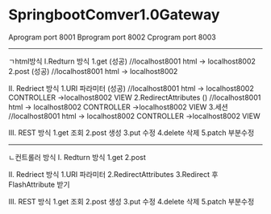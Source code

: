 ﻿# SpringbootComver1.0Gateway


Aprogram port 8001
Bprogram port 8002
Cprogram port 8003

--------------------------------------------------------------
ㄱhtml방식
I.Redturn 방식 
1.get (성공)
//localhost8001 html -> localhost8002 
2.post (성공)
//localhost8001 html -> localhost8002 

II. Redriect 방식
1.URI 파라미터 (성공)
  //localhost8001 html -> localhost8002 CONTROLLER ->localhost8002 VIEW
2.RedirectAttributes ()
  //localhost8001 html -> localhost8002 CONTROLLER ->localhost8002 VIEW
3.세션
  //localhost8001 html -> localhost8002 CONTROLLER ->localhost8002 VIEW

III. REST 방식
1.get 조회
2.post 생성
3.put 수정
4.delete 삭제
5.patch 부분수정

--------------------------------------------------------------
ㄴ컨트롤러 방식
I. Redturn 방식 
1.get 
2.post 


II. Redriect 방식
1.URI 파라미터 
2.RedirectAttributes
3.Redirect 후 FlashAttribute 받기

III. REST 방식
1.get 조회
2.post 생성
3.put 수정
4.delete 삭제
5.patch 부분수정



